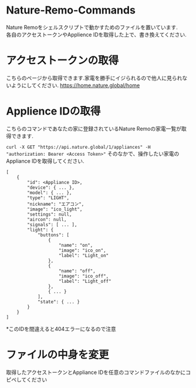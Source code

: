 # Nature-Remo-Commands
Nature Remoをシェルスクリプトで動かすためのファイルを置いています.<br>
各自のアクセストークンやApplience IDを取得した上で、書き換えてください.

# アクセストークンの取得
こちらのページから取得できます.家電を勝手にイジられるので他人に見られないようにしてください.
https://home.nature.global/home


# Applience IDの取得
こちらのコマンドであなたの家に登録されているNature Remoの家電一覧が取得できます.

```curl -X GET "https://api.nature.global/1/appliances" -H "authorization: Bearer <Access Token>"```
そのなかで、操作したい家電のAppliance IDを取得してください.
```
[
    {
        "id": <Appliance ID>,
        "device": { ... },
        "model": { ... },
        "type": "LIGHT",
        "nickname": "エアコン",
        "image": "ico_light",
        "settings": null,
        "aircon": null,
        "signals": [ ... ],
        "light": {
            "buttons": [
                {
                    "name": "on",
                    "image": "ico_on",
                    "label": "Light_on"
                },
                {
                    "name": "off",
                    "image": "ico_off",
                    "label": "Light_off"
                },
                { ... }
            ],
            "state": { ... }
        }
    }
]
```
*このIDを間違えると404エラーになるので注意

# ファイルの中身を変更
取得したアクセストークンとAppliance IDを任意のコマンドファイルのなかにコピペしてください

